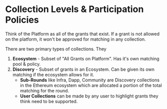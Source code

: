 # Collection Levels & Participation Policies

Think of the Platform as all of the grants that exist. If a grant is not allowed on the platform, it won't be approved for matching in any collection.

There are two primary types of collections. They

1. **Ecosystem** - Subset of "All Grants on Platform". Has it's own matching pool & policy.
2. **Discovery** - Subset of grants in an Ecosystem. Can be given its own matching if the ecosystem allows for it.
   * **Sub-Rounds** like Infra, Dapp, Community are Discovery collections in the Ethereum ecosystem which are allocated a portion of the total matching for the round.
   * **User Collections** can be made by any user to highlight grants they think need to be supported.

